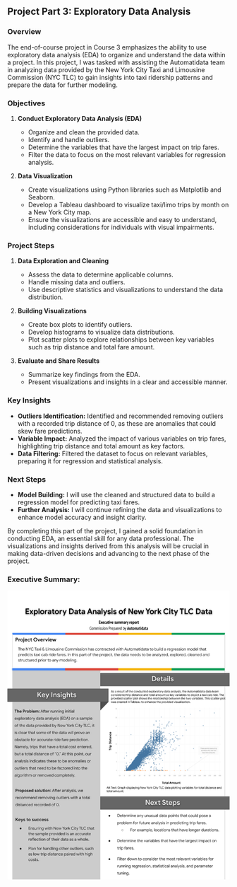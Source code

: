 ## Project Part 3: Exploratory Data Analysis

### Overview

The end-of-course project in Course 3 emphasizes the ability to use exploratory data analysis (EDA) to organize and understand the data within a project. In this project, I was tasked with assisting the Automatidata team in analyzing data provided by the New York City Taxi and Limousine Commission (NYC TLC) to gain insights into taxi ridership patterns and prepare the data for further modeling.

### Objectives

1. **Conduct Exploratory Data Analysis (EDA)**
    - Organize and clean the provided data.
    - Identify and handle outliers.
    - Determine the variables that have the largest impact on trip fares.
    - Filter the data to focus on the most relevant variables for regression analysis.

2. **Data Visualization**
    - Create visualizations using Python libraries such as Matplotlib and Seaborn.
    - Develop a Tableau dashboard to visualize taxi/limo trips by month on a New York City map.
    - Ensure the visualizations are accessible and easy to understand, including considerations for individuals with visual impairments.

### Project Steps

1. **Data Exploration and Cleaning**
    - Assess the data to determine applicable columns.
    - Handle missing data and outliers.
    - Use descriptive statistics and visualizations to understand the data distribution.

2. **Building Visualizations**
    - Create box plots to identify outliers.
    - Develop histograms to visualize data distributions.
    - Plot scatter plots to explore relationships between key variables such as trip distance and total fare amount.

3. **Evaluate and Share Results**
    - Summarize key findings from the EDA.
    - Present visualizations and insights in a clear and accessible manner.

### Key Insights

- **Outliers Identification:** Identified and recommended removing outliers with a recorded trip distance of 0, as these are anomalies that could skew fare predictions.
- **Variable Impact:** Analyzed the impact of various variables on trip fares, highlighting trip distance and total amount as key factors.
- **Data Filtering:** Filtered the dataset to focus on relevant variables, preparing it for regression and statistical analysis.

### Next Steps

- **Model Building:** I will use the cleaned and structured data to build a regression model for predicting taxi fares.
- **Further Analysis:** I will continue refining the data and visualizations to enhance model accuracy and insight clarity.

By completing this part of the project, I gained a solid foundation in conducting EDA, an essential skill for any data professional. The visualizations and insights derived from this analysis will be crucial in making data-driven decisions and advancing to the next phase of the project.


### Executive Summary:
![Executive Summary](Course%203%20Automatidata%20Executive%20Summary.png)
